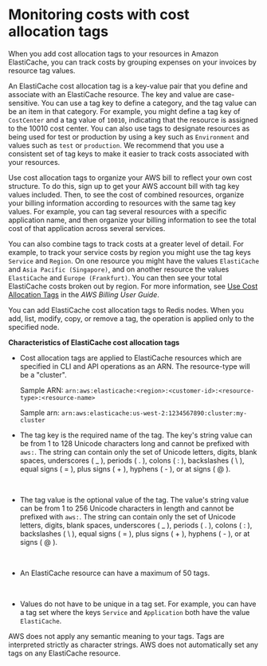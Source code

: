 # Monitoring costs with cost allocation tags<a name="Tagging"></a>

When you add cost allocation tags to your resources in Amazon ElastiCache, you can track costs by grouping expenses on your invoices by resource tag values\.

An ElastiCache cost allocation tag is a key\-value pair that you define and associate with an ElastiCache resource\. The key and value are case\-sensitive\. You can use a tag key to define a category, and the tag value can be an item in that category\. For example, you might define a tag key of `CostCenter` and a tag value of `10010`, indicating that the resource is assigned to the 10010 cost center\. You can also use tags to designate resources as being used for test or production by using a key such as `Environment` and values such as `test` or `production`\. We recommend that you use a consistent set of tag keys to make it easier to track costs associated with your resources\.

Use cost allocation tags to organize your AWS bill to reflect your own cost structure\. To do this, sign up to get your AWS account bill with tag key values included\.  Then, to see the cost of combined resources, organize your billing information according to resources with the same tag key values\. For example, you can tag several resources with a specific application name, and then organize your billing information to see the total cost of that application across several services\. 

You can also combine tags to track costs at a greater level of detail\. For example, to track your service costs by region you might use the tag keys `Service` and `Region`\. On one resource you might have the values `ElastiCache` and `Asia Pacific (Singapore)`, and on another resource the values `ElastiCache` and `Europe (Frankfurt)`\. You can then see your total ElastiCache costs broken out by region\. For more information, see [Use Cost Allocation Tags](https://docs.aws.amazon.com/awsaccountbilling/latest/aboutv2/cost-alloc-tags.html) in the *AWS Billing User Guide*\.

You can add ElastiCache cost allocation tags to Redis nodes\. When you add, list, modify, copy, or remove a tag, the operation is applied only to the specified node\.

**Characteristics of ElastiCache cost allocation tags**
+ Cost allocation tags are applied to ElastiCache resources which are specified in CLI and API operations as an ARN\. The resource\-type will be a "cluster"\.

  Sample ARN: `arn:aws:elasticache:<region>:<customer-id>:<resource-type>:<resource-name>`

  Sample arn: `arn:aws:elasticache:us-west-2:1234567890:cluster:my-cluster`
+ The tag key is the required name of the tag\. The key's string value can be from 1 to 128 Unicode characters long and cannot be prefixed with `aws:`\. The string can contain only the set of Unicode letters, digits, blank spaces, underscores \( \_ \), periods \( \. \), colons \( : \), backslashes \( \\ \), equal signs \( = \), plus signs \( \+ \), hyphens \( \- \), or at signs \( @ \)\.

   
+ The tag value is the optional value of the tag\. The value's string value can be from 1 to 256 Unicode characters in length and cannot be prefixed with `aws:`\. The string can contain only the set of Unicode letters, digits, blank spaces, underscores \( \_ \), periods \( \. \), colons \( : \), backslashes \( \\ \), equal signs \( = \), plus signs \( \+ \), hyphens \( \- \), or at signs \( @ \)\.

   
+ An ElastiCache resource can have a maximum of 50 tags\.

   
+ Values do not have to be unique in a tag set\. For example, you can have a tag set where the keys `Service` and `Application` both have the value `ElastiCache`\.

AWS does not apply any semantic meaning to your tags\. Tags are interpreted strictly as character strings\. AWS does not automatically set any tags on any ElastiCache resource\.